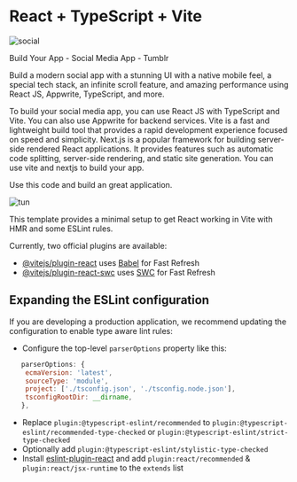 # React + TypeScript + Vite






![social](https://github.com/samik1234/social-media-tumblr/assets/82882143/b0c632d8-72f9-4b51-9d95-80332aa20854)












Build Your App - Social Media App - Tumblr






Build a modern social app with a stunning UI with a native mobile feel, a special tech stack, an infinite scroll feature, and amazing performance using React JS, Appwrite, TypeScript, and more.





To build your social media app, you can use React JS with TypeScript and Vite. You can also use Appwrite for backend services. Vite is a fast and lightweight build tool that provides a rapid development experience focused on speed and simplicity. Next.js is a popular framework for building server-side rendered React applications. It provides features such as automatic code splitting, server-side rendering, and static site generation. You can use vite and nextjs to build your app.





Use this code and build an great application.













![tun](https://github.com/samik1234/social-media-tumblr/assets/82882143/cc3fc668-9507-4735-843d-c5600685430e)

















This template provides a minimal setup to get React working in Vite with HMR and some ESLint rules.

Currently, two official plugins are available:

- [@vitejs/plugin-react](https://github.com/vitejs/vite-plugin-react/blob/main/packages/plugin-react/README.md) uses [Babel](https://babeljs.io/) for Fast Refresh
- [@vitejs/plugin-react-swc](https://github.com/vitejs/vite-plugin-react-swc) uses [SWC](https://swc.rs/) for Fast Refresh

## Expanding the ESLint configuration

If you are developing a production application, we recommend updating the configuration to enable type aware lint rules:

- Configure the top-level `parserOptions` property like this:

```js
   parserOptions: {
    ecmaVersion: 'latest',
    sourceType: 'module',
    project: ['./tsconfig.json', './tsconfig.node.json'],
    tsconfigRootDir: __dirname,
   },
```

- Replace `plugin:@typescript-eslint/recommended` to `plugin:@typescript-eslint/recommended-type-checked` or `plugin:@typescript-eslint/strict-type-checked`
- Optionally add `plugin:@typescript-eslint/stylistic-type-checked`
- Install [eslint-plugin-react](https://github.com/jsx-eslint/eslint-plugin-react) and add `plugin:react/recommended` & `plugin:react/jsx-runtime` to the `extends` list
